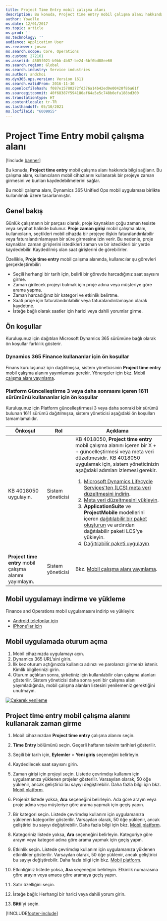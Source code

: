 ```yaml
---
title: Project Time Entry mobil çalışma alanı
description: Bu konuda, Project time entry mobil çalışma alanı hakkında bilgi sağlanır. Bu çalışma alanı, kullanıcıların mobil cihazlarını kullanarak bir projeye zaman girmesini ve bunları kaydedebilmelerini sağlar.
author: Yowelle
ms.date: 12/01/2017
ms.topic: article
ms.prod: ''
ms.technology: ''
audience: Application User
ms.reviewer: josaw
ms.search.scope: Core, Operations
ms.custom: 272101
ms.assetid: 4505f021-b9bb-4b87-be24-6bf0bd88ee60
ms.search.region: Global
ms.search.industry: Service industries
ms.author: andchoi
ms.dyn365.ops.version: Version 1611
ms.search.validFrom: 2016-11-30
ms.openlocfilehash: f087e15780272fd376a14b42ed9e00420f86a61f
ms.sourcegitcommit: 40f68387f594180af64a5e5c748b6efa188bd300
ms.translationtype: HT
ms.contentlocale: tr-TR
ms.lasthandoff: 05/10/2021
ms.locfileid: "6009955"
---
```

# <a name="project-time-entry-mobile-workspace"></a>Project Time Entry mobil çalışma alanı

[!include [banner](../includes/banner.md)]

Bu konuda, **Project time entry** mobil çalışma alanı hakkında bilgi sağlanır. Bu çalışma alanı, kullanıcıların mobil cihazlarını kullanarak bir projeye zaman girmesini ve bunları kaydedebilmelerini sağlar.

Bu mobil çalışma alanı, Dynamics 365 Unified Ops mobil uygulaması birlikte kullanılmak üzere tasarlanmıştır. 

## <a name="overview"></a>Genel bakış
Günlük çalışmanın bir parçası olarak, proje kaynakları çoğu zaman tesiste veya seyahat halinde bulunur. **Proje zaman girişi** mobil çalışma alanı, kullanıcıların, seçtikleri mobil cihazda bir projeye ilişkin faturalandırılabilir veya faturalandırılamayan bir süre girmesine izin verir. Bu nedenle, proje kaynakları zaman girişlerini istedikleri zaman ve bir istedikleri bir yerde kaydedebilir. Kaydedilmiş olan saat girişlerini de görebilirler. 

Özellikle, **Proje time entry** mobil çalışma alanında, kullanıcılar şu görevleri gerçekleştirebilir:

-   Seçili herhangi bir tarih için, belirli bir görevde harcadığınız saat sayısını girme.
-   Zaman girilecek projeyi bulmak için proje adına veya müşteriye göre arama yapma.
-   Zaman harcadığınız bir kategori ve etkinlik belirtme.
-   Saati proje için faturalandırılabilir veya faturalandırılamayan olarak kaydetme.
-   İsteğe bağlı olarak saatler için harici veya dahili yorumlar girme.

## <a name="prerequisites"></a>Ön koşullar
Kuruluşunuz için dağıtılan Microsoft Dynamics 365 sürümüne bağlı olarak ön koşullar farklılık gösterir.

### <a name="prerequisites-if-you-use-dynamics-365-finance"></a>Dynamics 365 Finance kullananlar için ön koşullar
Finans kuruluşunuz için dağıtılmışsa, sistem yöneticisinin **Project time entry** mobil çalışma alanını yayımlaması gerekir. Yönergeler için bkz. [Mobil çalışma alanı yayınlama](/dynamics365/fin-ops-core/dev-itpro/mobile-apps/publish-mobile-workspace).

### <a name="prerequisites-if-you-use-version-1611-with-platform-update-3-or-later"></a>Platform Güncelleştirme 3 veya daha sonrasını içeren 1611 sürümünü kullananlar için ön koşullar
Kuruluşunuz için Platform güncelleştirmesi 3 veya daha sonraki bir sürümü bulunan 1611 sürümü dağıtılmışsa, sistem yöneticisi aşağıdaki ön koşulları tamamlamalıdır. 

<table>
<thead>
<tr class="header">
<th>Önkoşul</th>
<th>Rol</th>
<th>Açıklama</th>
</tr>
</thead>
<tbody>
<tr class="odd">

<td>KB 4018050 uygulayın.</td>
<td>Sistem yöneticisi</td>
<td>KB 4018050, <strong>Project time entry</strong> mobil çalışma alanını içeren bir X + + güncelleştirmesi veya meta veri düzeltmesidir. KB 4018050 uygulamak için, sistem yöneticinizin aşağıdaki adımları izlemesi gerekir.
<ol>
<li><a href="/dynamics365/fin-ops-core/dev-itpro/migration-upgrade/download-hotfix-lcs">Microsoft Dynamics Lifecycle Services'ten (LCS) meta veri düzeltmesini indirin</a>.</li>
<li><a href="/dynamics365/fin-ops-core/dev-itpro/migration-upgrade/install-metadata-hotfix-package">Meta veri düzeltmesini yükleyin</a>.</li>
<li><strong>ApplicationSuite</strong> ve <strong>ProjectMobile</strong> modellerini içeren <a href="/dynamics365/fin-ops-core/dev-itpro/deployment/create-apply-deployable-package">dağıtılabilir bir paket oluşturun</a> ve ardından dağıtılabilir paketi LCS'ye yükleyin.</li>
<li><a href="/dynamics365/fin-ops-core/dev-itpro/deployment/apply-deployable-package-system">Dağıtılabilir paketi uygulayın</a>.</li>

</ol></td>
</tr>
<tr class="even">
<td><strong>Project time entry</strong> mobil çalışma alanını yayımlayın.</td>
<td>Sistem yöneticisi</td>
<td>Bkz. <a href="/dynamics365/fin-ops-core/dev-itpro/mobile-apps/publish-mobile-workspace">Mobil çalışma alanı yayınlama</a>.</td>
</tr>
</tbody>
</table>

## <a name="download-and-install-the-mobile-app"></a>Mobil uygulamayı indirme ve yükleme

Finance and Operations mobil uygulamasını indirip ve yükleyin:

-   [Android telefonlar için](https://go.microsoft.com/fwlink/?linkid=850662)
-   [iPhone'lar için](https://go.microsoft.com/fwlink/?linkid=850663)

## <a name="sign-in-to-the-mobile-app"></a>Mobil uygulamada oturum açma
1.  Mobil cihazınızda uygulamayı açın.
2.  Dynamics 365 URL'sini girin.
3.  İlk kez oturum açtığınızda kullanıcı adınızı ve parolanızı girmeniz istenir. Kimlik bilgilerinizi girin.
4.  Oturum açtıktan sonra, şirketiniz için kullanılabilir olan çalışma alanları gösterilir. Sistem yöneticisi daha sonra yeni bir çalışma alanı yayımladığında, mobil çalışma alanları listesini yenilemeniz gerektiğini unutmayın.

[![Çekerek yenileme](./media/pull-to-refresh-list-of-workspaces-183x300.png)](./media/pull-to-refresh-list-of-workspaces.png)

## <a name="enter-time-by-using-the-project-time-entry-mobile-workspace"></a>Project time entry mobil çalışma alanını kullanarak zaman girme
1.  Mobil cihazınızdan **Project time entry** çalışma alanını seçin.
2.  **Time Entry** bölümünü seçin. Geçerli haftanın takvim tarihleri gösterilir.
3.  Seçili bir tarih için, **Eylemler** &gt; **Yeni giriş** seçeneğini belirleyin.
4.  Kaydedilecek saat sayısını girin.
5.  Zaman girişi için projeyi seçin. Listede çevrimdışı kullanım için uygulamanıza yüklenen projeler gösterilir. Varsayılan olarak, 50 öğe yüklenir, ancak geliştirici bu sayıyı değiştirebilir. Daha fazla bilgi için bkz. [Mobil platform](/dynamics365/fin-ops-core/dev-itpro/mobile-apps/mobile-app-home-page).
6.  Projeniz listede yoksa, **Ara** seçeneğini belirleyin. Ada göre arayın veya proje adına veya müşteriye göre arama yapmak için geçiş yapın.
7.  Bir kategori seçin. Listede çevrimdışı kullanım için uygulamanıza yüklenen kategoriler gösterilir. Varsayılan olarak, 50 öğe yüklenir, ancak geliştirici bu sayıyı değiştirebilir. Daha fazla bilgi için bkz. [Mobil platform](/dynamics365/fin-ops-core/dev-itpro/mobile-apps/mobile-app-home-page).
8.  Kategoriniz listede yoksa, **Ara** seçeneğini belirleyin. Kategoriye göre arayın veya kategori adına göre arama yapmak için geçiş yapın.
9.  Etkinlik seçin. Listede çevrimdışı kullanım için uygulamanıza yüklenen etkinlikler gösterilir. Varsayılan olarak, 50 öğe yüklenir, ancak geliştirici bu sayıyı değiştirebilir. Daha fazla bilgi için bkz. [Mobil platform](/dynamics365/fin-ops-core/dev-itpro/mobile-apps/mobile-app-home-page).
10. Etkinliğiniz listede yoksa, **Ara** seçeneğini belirleyin. Etkinlik numarasına göre arayın veya amaca göre aramaya geçiş yapın.

11. Satır özelliğini seçin.
12. İsteğe bağlı: Herhangi bir harici veya dahili yorum girin.
13. **Bitti**'yi seçin.


[!INCLUDE[footer-include](../includes/footer-banner.md)]